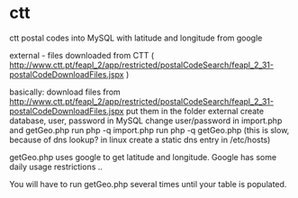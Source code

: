 ctt
===

ctt postal codes into MySQL with latitude and longitude from google


external - files downloaded from CTT ( http://www.ctt.pt/feapl_2/app/restricted/postalCodeSearch/feapl_2_31-postalCodeDownloadFiles.jspx )

basically:
download files from http://www.ctt.pt/feapl_2/app/restricted/postalCodeSearch/feapl_2_31-postalCodeDownloadFiles.jspx
put them in the folder external
create database, user, password in MySQL
change user/password in import.php and getGeo.php
run php -q import.php
run php -q getGeo.php (this is slow, because of dns lookup? in linux create a static dns entry in /etc/hosts)

getGeo.php uses google to get latitude and longitude.
Google has some daily usage restrictions ..

You will have to run getGeo.php several times until your table is populated.
